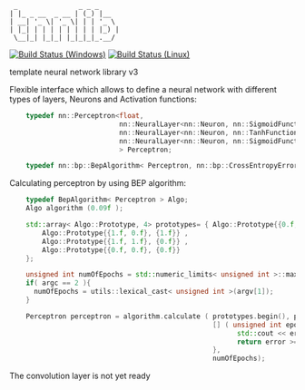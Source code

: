 ```
 _               _ _ _     
| |_ _ __  _ __ | (_) |__  
| __| '_ \| '_ \| | | '_ \ 
| |_| | | | | | | | | |_) |
 \__|_| |_|_| |_|_|_|_.__/ 
```

[![Build Status (Windows)](https://ci.appveyor.com/api/projects/status/gb8229o85xap8c9i?svg=true
)](https://ci.appveyor.com/project/grishavanika/tnnlib)
[![Build Status (Linux)](https://travis-ci.org/alekstheod/tnnlib.svg)](https://travis-ci.org/alekstheod/tnnlib)

template neural network library v3

Flexible interface which allows to define a neural network with different types of layers, Neurons and Activation functions:

```cpp
    typedef nn::Perceptron<float,
                           nn::NeuralLayer<nn::Neuron, nn::SigmoidFunction, 2>,
                           nn::NeuralLayer<nn::Neuron, nn::TanhFunction, 20>,
                           nn::NeuralLayer<nn::Neuron, nn::SigmoidFunction, 1>
                           > Perceptron;

    typedef nn::bp::BepAlgorithm< Perceptron, nn::bp::CrossEntropyError> Algo;
```

Calculating perceptron by using BEP algorithm:

```cpp
    typedef BepAlgorithm< Perceptron > Algo;
    Algo algorithm (0.09f );

    std::array< Algo::Prototype, 4> prototypes= { Algo::Prototype{{0.f, 1.f}, {1.f}} ,
        Algo::Prototype{{1.f, 0.f}, {1.f}} ,
        Algo::Prototype{{1.f, 1.f}, {0.f}} ,
        Algo::Prototype{{0.f, 0.f}, {0.f}}
    };

    unsigned int numOfEpochs = std::numeric_limits< unsigned int >::max();
    if( argc == 2 ){
      numOfEpochs = utils::lexical_cast< unsigned int >(argv[1]);
    }

    Perceptron perceptron = algorithm.calculate ( prototypes.begin(), prototypes.end(),
                                                  [] ( unsigned int epoch, float error, ) {
                                                        std::cout << error << std::endl;
                                                        return error >= 0.01.f
                                                  },
                                                  numOfEpochs);
```

The convolution layer is not yet ready
